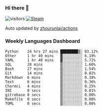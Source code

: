 ### Hi there 👋

![visitors](https://visitor-badge.glitch.me/badge?page_id=zhourunlai)
[![Steam](https://img.shields.io/badge/dynamic/json?label=Steam&query=%24.data.totalSubs&url=https%3A%2F%2Fapi.spencerwoo.com%2Fsubstats%2F%3Fsource%3DsteamGames%26queryKey%3D76561198285156854&suffix=%20Games&logo=steam&labelColor=134375&color=0b1a37&longCache=true)](http://steamcommunity.com/profiles/76561198285156854)

Auto updated by <a href="https://github.com/zhourunlai/zhourunlai/actions" target="_blank">zhourunlai/actions</a>

### Weekly Languages Dashboard

<!--PART:wakatime-->
```text
Python    24 hrs 27 mins ████████▒░ 83.12%
Other     1 hr 49 mins   ▓░░░░░░░░░ 6.19%
YAML      1 hr 40 mins   ▓░░░░░░░░░ 5.72%
SQL       28 mins        ▒░░░░░░░░░ 1.60%
Bash      27 mins        ▒░░░░░░░░░ 1.54%
Git       14 mins        ▒░░░░░░░░░ 0.82%
Markdown  6 mins         ▒░░░░░░░░░ 0.38%
Text      6 mins         ▒░░░░░░░░░ 0.36%
Charmci   4 mins         ▒░░░░░░░░░ 0.25%
INI       0 secs         ▒░░░░░░░░░ 0.01%
gitrebase 0 secs         ▒░░░░░░░░░ 0.00%
Makefile  0 secs         ▒░░░░░░░░░ 0.00%
TOML      0 secs         ▒░░░░░░░░░ 0.00%
```
<!--PART:wakatime-->

